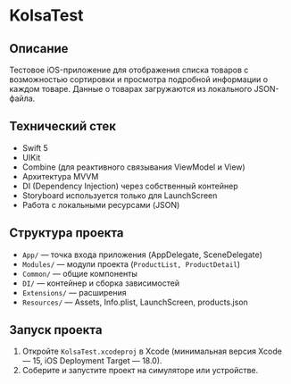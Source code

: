 # KolsaTest

## Описание

Тестовое iOS-приложение для отображения списка товаров с возможностью сортировки и просмотра подробной информации о каждом товаре. Данные о товарах загружаются из локального JSON-файла.

## Технический стек

- Swift 5
- UIKit
- Combine (для реактивного связывания ViewModel и View)
- Архитектура MVVM
- DI (Dependency Injection) через собственный контейнер
- Storyboard используется только для LaunchScreen
- Работа с локальными ресурсами (JSON)

## Структура проекта

- `App/` — точка входа приложения (AppDelegate, SceneDelegate)
- `Modules/` — модули проекта (`ProductList, ProductDetail`)
- `Common/` — общие компоненты
- `DI/` — контейнер и сборка зависимостей
- `Extensions/` — расширения
- `Resources/` — Assets, Info.plist, LaunchScreen, products.json

## Запуск проекта

1. Откройте `KolsaTest.xcodeproj` в Xcode (минимальная версия Xcode — 15, iOS Deployment Target — 18.0).
2. Соберите и запустите проект на симуляторе или устройстве.
